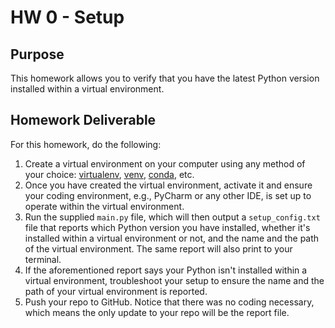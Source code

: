 # HW 0 - Setup

## Purpose

This homework allows you to verify that you have the latest Python version installed within a virtual environment.

## Homework Deliverable

For this homework, do the following:

1. Create a virtual environment on your computer using any method of your choice: [virtualenv](https://virtualenv.pypa.io/en/latest/index.html), [venv](https://docs.python.org/3/library/venv.html), [conda](https://docs.conda.io/projects/conda/en/latest/index.html), etc.
2. Once you have created the virtual environment, activate it and ensure your coding environment, e.g., PyCharm or any other IDE, is set up to operate within the virtual environment.
3. Run the supplied `main.py` file, which will then output a `setup_config.txt` file that reports which Python version you have installed, whether it's installed within a virtual environment or not, and the name and the path of the virtual environment. The same report will also print to your terminal.
4. If the aforementioned report says your Python isn't installed within a virtual environment, troubleshoot your setup to ensure the name and the path of your virtual environment is reported.
5. Push your repo to GitHub. Notice that there was no coding necessary, which means the only update to your repo will be the report file.
